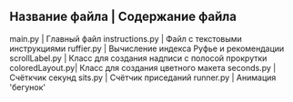 Название файла  | Содержание файла
---------------------------------------------
main.py         | Главный файл
instructions.py | Файл с текстовыми инструкциями
ruffier.py      | Вычисление индекса Руфье и рекомендации
scrollLabel.py  | Класс для создания надписи с полосой прокрутки 
coloredLayout.py| Класс для создания цветного макета
seconds.py      | Счёткчик секунд
sits.py         | Счётчик приседаний
runner.py       | Анимация 'бегунок'
